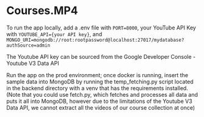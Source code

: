 # Courses.MP4

To run the app locally, add a .env file with `PORT=8000`, your YouTube API Key with `YOUTUBE_API={your API key}`, 
and `MONGO_URI=mongodb://root:rootpassword@localhost:27017/mydatabase?authSource=admin`

The Youtube API key can be sourced from the Google Developer Console - Youtube V3 Data API

Run the app on the prod environment; once docker is running, insert the sample data into MongoDB by running the temp_fetching.py script located in the backend directory with a venv that has the requirements installed.
(Note that you could use fetch.py, which fetches and processes all data and puts it all into MongoDB, however due to the limitations of the Youtube V3 Data API, we cannot extract all the videos of our course collection at once)
